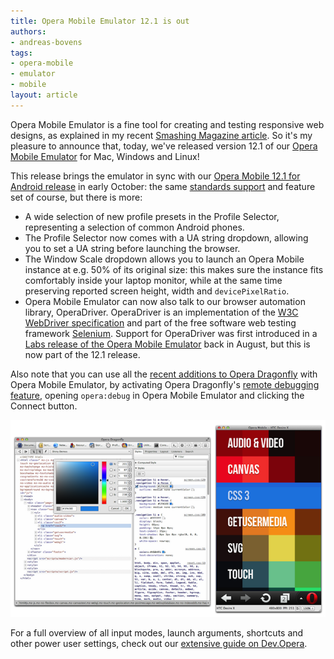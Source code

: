```yaml
---
title: Opera Mobile Emulator 12.1 is out
authors:
- andreas-bovens
tags:
- opera-mobile
- emulator
- mobile
layout: article
---
```

<p>Opera Mobile Emulator is a fine tool for creating and testing responsive web designs, as explained in my recent <a href="http://mobile.smashingmagazine.com/2012/08/30/responsive-designs-opera-mobile-emulator/">Smashing Magazine article</a>. So it&#39;s my pleasure to announce that, today, we&#39;ve released version 12.1 of our <a href="http://www.opera.com/developer/tools/mobile/">Opera Mobile Emulator</a> for Mac, Windows and Linux!</p>

<p>This release brings the emulator in sync with our <a href="https://play.google.com/store/apps/details?id=com.opera.browser&amp;hl=en">Opera Mobile 12.1 for Android release</a> in early October: the same <a href="http://www.opera.com/docs/specs/productspecs/">standards support</a> and feature set of course, but there is more:</p>
<ul>
<li>A wide selection of new profile presets in the Profile Selector, representing a selection of common Android phones.</li>
<li>The Profile Selector now comes with a UA string dropdown, allowing you to set a UA string before launching the browser.</li>
<li>The Window Scale dropdown allows you to launch an Opera Mobile instance at e.g. 50% of its original size: this makes sure the instance fits comfortably inside your laptop monitor, while at the same time preserving reported screen height, width and <code>devicePixelRatio</code>.</li>
<li>Opera Mobile Emulator can now also talk to our browser automation library, OperaDriver. OperaDriver is an implementation of the <a href="http://dvcs.w3.org/hg/webdriver/raw-file/tip/webdriver-spec.html">W3C WebDriver specification</a> and part of the free software web testing framework <a href="http://seleniumhq.org/">Selenium</a>. Support for OperaDriver was first introduced in a <a href="http://dev.opera.com/articles/view/introducing-mobile-browser-automation/">Labs release of the Opera Mobile Emulator</a> back in August, but this is now part of the 12.1 release.</li>
</ul>

<p>Also note that you can use all the <a href="http://my.opera.com/dragonfly/blog/">recent additions to Opera Dragonfly</a> with Opera Mobile Emulator, by activating Opera Dragonfly&#39;s <a href="http://www.opera.com/dragonfly/documentation/remote/">remote debugging feature</a>, opening <code>opera:debug</code> in Opera Mobile Emulator and clicking the Connect button.</p>

<img src="/blog/opera-mobile-emulator-12-1-is-out/debugging.png" alt="Debugging Opera Mobile Emulator with Opera Dragonfly" style="clear: left;" />

<p>For a full overview of all input modes, launch arguments, shortcuts and other power user settings, check out our <a href="http://dev.opera.com/articles/view/opera-mobile-emulator/">extensive guide on Dev.Opera</a>.</p>
